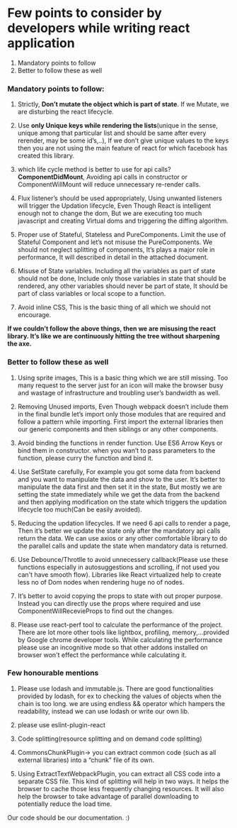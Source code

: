 

# Few points to consider by developers while writing react application 

1. Mandatory points to follow
2. Better to follow these as well

### Mandatory points to follow: 
1. Strictly, **Don’t mutate the object which is part of state**. If we Mutate, we are disturbing the react lifecycle. 
2. Use **only Unique keys while rendering the lists**(unique in the sense, unique among that particular list and should be same after every rerender, may be some id’s,..), If we don’t give unique values to the keys then you are not using the main feature of react for which facebook has created this library. 
3. which life cycle method is better to use for api calls? **ComponentDidMount**, Avoiding api calls in constructor or ComponentWillMount will reduce unnecessary re-render calls. 

4. Flux listener’s should be used appropriately, Using unwanted listeners will trigger the Updation lifecycle, Even Though React is intelligent enough not to change the dom, But we are executing too much javascript and creating Virtual doms and triggering the diffing algorithm. 
5. Proper use of Stateful, Stateless and PureComponents. Limit the use of Stateful Component and let’s not misuse the PureComponents. We should not neglect splitting of components, It’s plays a major role in performance, It will described in detail in the attached document.
 

6. Misuse of State variables. Including all the variables as part of state should not be done, Include only those variables in state that should be rendered, any other variables should never be part of state, It should be part of class variables or local scope to a function. 

7. Avoid inline CSS, This is the basic thing of all which we should not encourage. 


**If we couldn’t follow the above things, then we are misusing the react library. It’s like we are continuously hitting the tree without sharpening the axe.**


### Better to follow these as well
1. Using sprite images, This is a basic thing which we are still missing. Too many request to the server just for an icon will make the browser busy and wastage of infrastructure and troubling user’s bandwidth as well. 
 

2. Removing Unused imports, Even Though webpack doesn’t include them in the final bundle let’s import only those modules that are required and follow a pattern while importing. First import the external libraries then our generic components and then siblings or any other  components. 

3. Avoid binding the functions in render function. Use ES6 Arrow Keys or bind them in constructor. when you wan’t to pass parameters to the function, please curry the function and bind it. 

4. Use SetState carefully, For example you got some data from backend and you want to manipulate the data and show to the user. It’s better to manipulate the data first and then set it in the state, But mostly we are setting the state immediately while we get the data from the backend and then applying modification  on the state which triggers the updation lifecycle too much(Can be easily avoided).

5. Reducing the updation lifecycles. If we need 6 api calls to render a page, Then it’s better we update the state only after the mandatory api calls return the data. We can use axios or any other comfortable library to do the parallel calls and update the state when mandatory data is returned. 

6. Use Debounce/Throtlle to avoid unnecessery callback(Please use these functions especially in autosuggestions and scrolling, if not used you can't have smooth flow). Libraries like React virtualized help to create less no of Dom nodes when rendering huge no of nodes.

7. It’s better to avoid copying the props to state with out proper purpose. Instead you can directly use the props where required and use ComponentWillRecevieProps to find out the changes. 

8. Please use react-perf tool to calculate the performance of the project. There are lot more other tools like lightbox, profiling, memory,...provided by Google chrome developer tools. While calculating the performance please use an incognitive  mode so that other addons installed on browser won't effect the performance while calculating it.  



### Few honourable mentions 

1. Please use lodash and immutable.js. There are good functionalities provided by lodash, for ex to checking the values of objects when the chain is too long. we are using endless && operator which hampers the readability, instead we can use lodash or write our own lib. 

2. please use  eslint-plugin-react 
3. Code splitting(resource splitting and on demand code splitting)
4. CommonsChunkPlugin→  you can extract common code (such as all external libraries) into a “chunk” file of its own. 
5. Using ExtractTextWebpackPlugin, you can extract all CSS code into a separate CSS file.
This kind of splitting will help in two ways. It helps the browser to cache those less frequently changing resources. It will also help the browser to take advantage of parallel downloading to potentially reduce the load time.

Our code should be our documentation. :)
